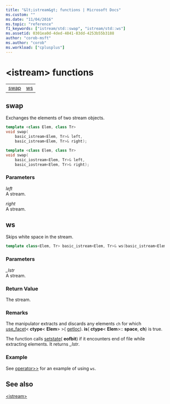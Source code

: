 ```yaml
---
title: "&lt;istream&gt; functions | Microsoft Docs"
ms.custom: ""
ms.date: "11/04/2016"
ms.topic: "reference"
f1_keywords: ["istream/std::swap", "istream/std::ws"]
ms.assetid: 0301ea0d-4ded-4841-83dd-4253b55b3188
author: "corob-msft"
ms.author: "corob"
ms.workload: ["cplusplus"]
---
```

# &lt;istream&gt; functions

|||
|-|-|
|[swap](#istream_swap)|[ws](#ws)|

## <a name="istream_swap"></a>  swap

Exchanges the elements of two stream objects.

```cpp
template <class Elem, class Tr>
void swap(
    basic_istream<Elem, Tr>& left,
    basic_istream<Elem, Tr>& right);

template <class Elem, class Tr>
void swap(
    basic_iostream<Elem, Tr>& left,
    basic_iostream<Elem, Tr>& right);
```

### Parameters

*left*<br/>
A stream.

*right*<br/>
A stream.

## <a name="ws"></a>  ws

Skips white space in the stream.

```cpp
template class<Elem, Tr> basic_istream<Elem, Tr>& ws(basic_istream<Elem, Tr>& _Istr);
```

### Parameters

*_Istr*<br/>
A stream.

### Return Value

The stream.

### Remarks

The manipulator extracts and discards any elements `ch` for which [use_facet](../standard-library/basic-filebuf-class.md#open)< **ctype**\< **Elem**> >( [getloc](../standard-library/ios-base-class.md#getloc)). **is**( **ctype**\< **Elem**>:: **space**, **ch**) is true.

The function calls [setstate](../standard-library/basic-ios-class.md#setstate)( **eofbit**) if it encounters end of file while extracting elements. It returns *_Istr*.

### Example

See [operator>>](../standard-library/istream-operators.md#op_gt_gt) for an example of using `ws`.

## See also

[\<istream>](../standard-library/istream.md)<br/>
